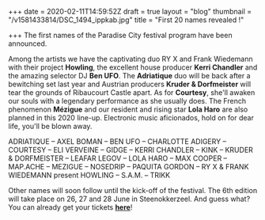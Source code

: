 +++
date = 2020-02-11T14:59:52Z
draft = true
layout = "blog"
thumbnail = "/v1581433814/DSC_1494_ippkab.jpg"
title = "First 20 names revealed !"

+++
The first names of the Paradise City festival program have been announced.

Among the artists we have the captivating duo RY X and Frank Wiedemann with their project **Howling**, the excellent house producer **Kerri Chandler** and the amazing selector DJ **Ben UFO**. The **Adriatique** duo will be back after a bewitching set last year and Austrian producers **Kruder & Dorfmeister** will tear the grounds of Ribaucourt Castle apart. As for **Courtesy**, she'll awaken our souls with a legendary performance as she usually does. The French phenomenon **Mézigue** and our resident and rising star **Lola Haro** are also planned in this 2020 line-up. Electronic music aficionados, hold on for dear life, you'll be blown away.

ADRIATIQUE – AXEL BOMAN – BEN UFO – CHARLOTTE ADIGERY – COURTESY – ELI VERVEINE – GIDGE – KERRI CHANDLER – KINK – KRUDER & DORFMEISTER – LEAFAR LEGOV – LOLA HARO – MAX COOPER – MAP.ACHE – MEZIGUE – NOSEDRIP – PAQUITA GORDON – RY X & FRANK WIEDEMANN present HOWLING – S.A.M. – TRIKK

Other names will soon follow until the kick-off of the festival. The 6th edition will take place on 26, 27 and 28 June in Steenokkerzeel. And guess what? You can already get your tickets [**here**]()!